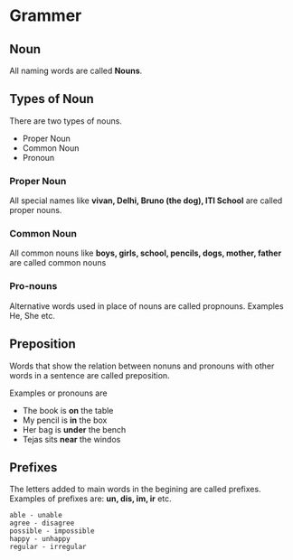 # Grammer

## Noun
All naming words are called __Nouns__.

## Types of Noun
There are two types of nouns.

* Proper Noun
* Common Noun
* Pronoun

### Proper Noun
All special names like __vivan, Delhi, Bruno (the dog), ITI School__ are
called proper nouns.

### Common Noun
All common nouns like __boys, girls, school, pencils, dogs, mother, father__
are called common nouns

### Pro-nouns
Alternative words used in place of nouns are called propnouns. Examples He,
She etc.


## Preposition
Words that show the relation between nonuns and pronouns with other words in a
sentence are called preposition.

Examples or pronouns are

* The book is __on__ the table
* My pencil is __in__ the box
* Her bag is __under__ the bench
* Tejas sits __near__ the windos

## Prefixes
The letters added to main words in the begining are called prefixes.
Examples of prefixes are: __un, dis, im, ir__ etc.

```
able - unable
agree - disagree
possible - impossible
happy - unhappy
regular - irregular
```



